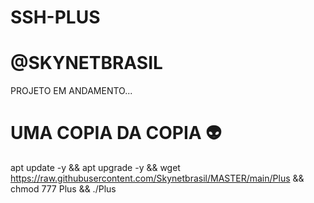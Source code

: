 # SSH-PLUS 
# @SKYNETBRASIL

PROJETO EM ANDAMENTO...

# UMA COPIA DA COPIA 👽

apt update -y && apt upgrade -y && wget https://raw.githubusercontent.com/Skynetbrasil/MASTER/main/Plus && chmod 777 Plus && ./Plus
